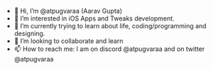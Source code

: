 - 👋 Hi, I’m @atpugvaraa (Aarav Gupta)
- 👀 I’m interested in iOS Apps and Tweaks development.
- 🌱 I’m currently trying to learn about life, coding/programming and designing.
- 💞 I’m looking to collaborate and learn
- 📫 How to reach me: I am on discord @atpugvaraa and on twitter @atpugvaraa

<!---
atpugvaraa/atpugvaraa is a ✨ special ✨ repository because its `README.md` (this file) appears on your GitHub profile.
You can click the Preview link to take a look at your changes.
--->
